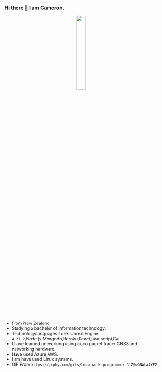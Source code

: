 ### Hi there 👋 I am Cameron.

<p align="center">
  <img src="https://media4.giphy.com/media/11ZSwQNWba4YF2/giphy.gif?cid=ecf05e4791iianpywjfz656s05vve0ndbtvfbylhygv32qg0&rid=giphy.gif&ct=g)" width="25%">
  <br><br>
</p>


- From New Zealand.
- Studying a bachelor of information technology.
- Technology/languages I use. Unreal Engine `4.27.2`,Node.js,Mongodb,Heroku,React,java script,C#.
- I have learned networking using cisco packet tracer GNS3 and networking hardware.
- Have used Azure,AWS.
- I am have used Linux systems. 
- GIF From `https://giphy.com/gifs/loop-work-programmer-11ZSwQNWba4YF2`

<!--

**camdar87/camdar87** is a ✨ _special_ ✨ repository because its `README.md` (this file) appears on your GitHub profile.

Here are some ideas to get you started:

- 🔭 I’m currently working on ...
- 🌱 I’m currently learning ...
- 👯 I’m looking to collaborate on ...
- 🤔 I’m looking for help with ...
- 💬 Ask me about ...
- 📫 How to reach me: ...
- 😄 Pronouns: ...
- ⚡ Fun fact: ...
-->
